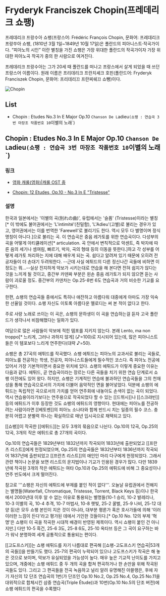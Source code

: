 # Fryderyk Franciszek Chopin(프레데리크 쇼팽)

프레데리크 프랑수아 쇼팽(프랑스어: Frédéric François Chopin, 문화어: 프레데리크 프랑쑤아 쇼팽, (1810년 3월 1일~1849년 10월 17일)은 폴란드의 피아니스트·작곡가이다. “피아노의 시인” 이란 별칭을 가진 쇼팽은 가장 위대한 폴란드의 작곡가이자 가장 위대한 피아노곡 작곡가 중의 한 사람으로 여겨진다.

프레데리크 프랑수아는 그가 20세 때 폴란드를 떠나고 프랑스에서 살게 되었을 때 쓰던 프랑스어 이름이다. 원래 이름은 프리데리크 프란치셰크 호핀(폴란드어: Fryderyk Franciszek Chopin, 문화어: 프리데리끄 프란찌쉐끄 쇼뺑)이다.

![Chopin](https://upload.wikimedia.org/wikipedia/commons/thumb/e/e8/Frederic_Chopin_photo.jpeg/450px-Frederic_Chopin_photo.jpeg)

## List

- Chopin : Etudes No.3 In E Major Op.10 `Chanson De L`adieu`(쇼팽 : 연습곡 3번 마장조 작품번호 10`이별의 노래`)

## Chopin : Etudes No.3 In E Major Op.10 `Chanson De L`adieu`(쇼팽 : 연습곡 3번 마장조 작품번호 10`이별의 노래`)

### 링크

- [영화 캐롤(영화)|캐롤 OST 중](https://www.youtube.com/watch?v=pvJG8lwZWqo)

- [Chopin: 12 Etudes, Op.10 - No.3 In E "Tristesse"](https://www.youtube.com/watch?v=rGuUj26UubA)

### 설명

한국과 일본에서는 '이별의 곡(別れの曲)', 유럽에서는 '슬픔' (Tristesse)이라는 별칭[* 이 밖에도 불어권에서는 'L'intimité'(친밀함), 'L'Adieu'(고별)로 불리는 경우가 있고, 영어권에서는 이를 번역한 'Farewell'로 불리기도 한다. 역시 모두 다 별명이며 정식 명칭이 아니다.]으로 불리는 곡. 이 연습곡은 중음 레가토를 위한 연습곡이다. 다성부의 곡을 어떻게 아티큘레이션[* articulation. 곡 안에서 변칙적으로 악센트, 즉 박자에 따른 음의 세기나 셈여림, 빠르기, 박자, 곡의 형태 등의 이동을 뜻한다.]하고 각 성부를 어떻게 레가토 처리하는 지에 대해 배우게 되는 곡. 쉽다고 알려져 있기 때문에 오히려 전공자들이 더 손대기 두려워한다. --근데 사실 에튀드의 다른 정신나간 곡들에 비하면 이정도는 뭐...--실상 진지하게 악보가 시키는대로 연습을 해 본다면 전혀 쉽지가 않다는 것을 느끼게 될 것이고, 중간부 카덴짜 부분은 왼손 중음 레가토가 되지 않으면 듣는 사람이 괴로울 정도. 중간부의 카덴차는 Op.25-8번 6도 연습곡과 거의 비슷한 기교를 요구한다.

한편, 쇼팽의 연습곡들 중에서도 특히나 애잔하고 아름다워 대중에게 아마도 가장 익숙한 선율일 것이다. 쇼팽 자신도 이토록 아름다운 멜로디는 써 본 적이 없다고 한다.

주로 사랑 노래로 쓰이는 이 곡은, 쇼팽의 문하생이 이 곡을 연습하는걸 듣자 고국 폴란드가 생각나서 비참해했다는 일화가 있다.

여담으로 많은 사람들이 악보에 적힌 템포를 지키지 않는다. 본래 Lento, ma non troppo[* 느리게, 그러나 과하지 않게] (♪=100)로 지시되어 있는데, 많은 피아니스트들은 이 템포보다 느리게 연주한다(대략 ♪=50).

쇼팽은 총 27곡의 에튀드를 작곡했다. 쇼팽 에튀드는 피아노의 교과서로 불리는 곡들로, 피아노를 전공하는 학생, 전공자, 피아니스트들에게 필수적인 코스다. 즉 피아노 전공에 있어서 가장 기본적이면서 중요한 위치에 있다. 쇼팽의 에튀드가 이렇게 중요한 이유는 다음과 같다. 에튀드, 곧 연습곡이라는 장르는 다른 곡들을 치기 위한 연습 단계로서 쇼팽 이전에도 있어 왔다. 하지만, 쇼팽은 기계적인 연습에 불과하던 연습곡들을 그의 천재성을 통해 연습곡으로서의 가치에 더불어 음악적인 면을 불어넣었다. 덕분에 쇼팽의 에튀드는 독립적인 곡으로서의 가치를 얻어 연주회에 내놓아도 손색이 없는 곡이 되었다. 역시 연습용이라기보다는 연주용으로 작곡되었다 할 수 있는 [[드뷔시]]나 [[스크랴빈]] 등의 에튀드가 이후 등장한 것도 쇼팽의 에튀드의 영향이다. 현대에는 피아노를 전공하려는 사람이라면 [[베토벤]]의 피아노 소나타와 함께 반드시 치는 일종의 필수 코스. 충분히 어렵고 분별력 하나는 확실하므로 매년 입시곡으로 채택되고 있다.

[[쇼팽]]이 작곡한 [[에튀드]]는 모두 3개의 묶음으로 나뉜다. Op.10의 12곡, Op.25의 12곡, 3개의 작은 에튀드로 총 27개의 곡이다.

Op.10의 연습곡들은 1829년부터 1832년까지 작곡되어 1833년에 출판되었고 [[프란츠 리스트]]에게 헌정되었으며, Op.25의 연습곡들은 1832년부터 1836년까지 작곡되어 1837년에 출판되었고 [[프란츠 리스트]]의 애인인 마리 다구에게 헌정되었다. 그래서 관련 책이나 논문을 보면 리스트의 운지법이나 기교가 인용된 경우가 많다. 다만 1839년에 작곡된 3개의 작은 에튀드는 여타 Op.10과 Op.25의 에튀드에 비해 그 중요성이나 연주 빈도에서 크게 떨어진다.

참고로 '''쇼팽은 자신의 에튀드에 부제를 붙인 적이 없다'''. 오늘날 유럽권에서 전해지는 별명들(Waterfall, Chromatique, Tristesse, Torrent, Black Keys 등)이나 한국에서 2000년대 이후 알 수 없는 이유로 통용되는 별명들(10-1 승리, 10-2 발레리나, 10-3 이별의 곡, 10-4 추격, 10-7 마법사, 10-8 햇빛, 25-2 꿀벌, 25-9 나비, 25-12 대양 등)은 모두 쇼팽 본인이 지은 것이 아니라, 대부분 평론가 혹은 호사가들에 의해 '이러이러한 느낌이 든다'라고 평가된 데에서 기인한 것들이다.[* Op.10 No. 12의 부제 '혁명'은 쇼팽이 이 곡을 작곡한 시대적 배경이 반영된 제목이다. 역시 쇼팽이 붙인 건 아니지만.] 다만 10-5 흑건, 25-6 3도, 25-8 6도, 25-10 옥타브 등은 그 곡이 요구하는 바가 워낙 분명하여 세계 공통적으로 통용되는 편이다.

[[고도프스키]]는 쇼팽 에튀드를 자기 나름대로 편곡해 [[쇼팽-고도프스키 연습곡|53개의 곡들]]을 만들기도 했다. 25-7의 편곡이 누락되어 있으나 고도프스키가 작곡은 해 놓은 것으로 보이며, 악보가 유실되었을 가능성이 높다. 매우 높은 기교적 난이도를 가지고 있으며, 개중에는 쇼팽 에튀드 중 두 개의 곡을 합쳐 편곡하거나 한 손만을 위해 작곡된 곡들도 있다. 그리고 그 편곡들을 전곡 녹음하고 널리 알려 유명해진 아믈랭은, 후에 자기 자신의 12 단조 연습곡의 1번(가 단조인 Op.10 No.2, Op.25 No.4, Op.25 No.11을 대위적으로 합체시킨 삼중 연습곡(Triple Étude))과 10번(Op.10 No.5의 단조 버전)에 쇼팽 에튀드의 편곡을 수록했다
